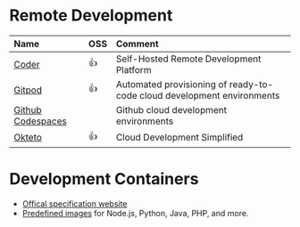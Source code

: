 ---
---

# Remote Development

| Name                                                        | OSS        | Comment                                                                |
| :---------------------------------------------------------- | :--------- | :--------------------------------------------------------------------- |
| [Coder](https://coder.com/)                                 | :thumbsup: | Self-Hosted Remote Development Platform                                |
| [Gitpod](https://www.gitpod.io/)                            | :thumbsup: | Automated provisioning of ready-to-code cloud development environments |
| [Github Codespaces](https://github.com/features/codespaces) |            | Github cloud development environments                                  |
| [Okteto](https://www.okteto.com/)                           | :thumbsup: | Cloud Development Simplified                                           |

# Development Containers

- [Offical specification website](https://containers.dev/)
- [Predefined images](https://github.com/devcontainers/images/tree/main/src) for Node.js, Python, Java, PHP, and more.
